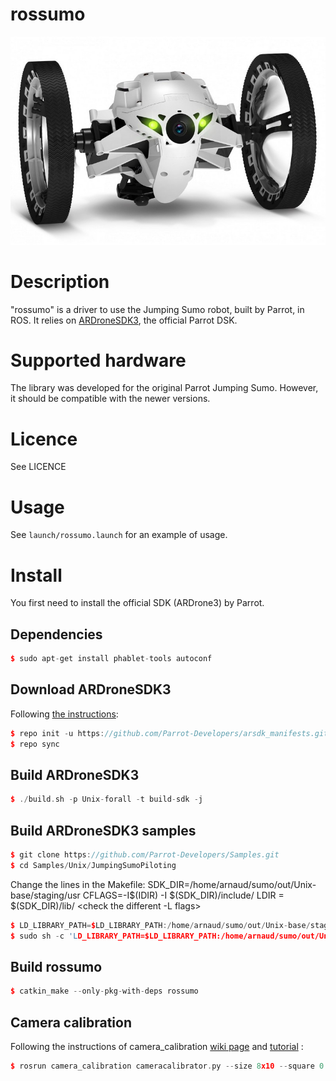 # rossumo

![jumping_sumo](https://raw.githubusercontent.com/arnaud-ramey/rossumo/master/doc/jumping_sumo.jpg)

Description
===========

"rossumo" is a driver to use the Jumping Sumo robot, built by Parrot, in ROS.
It relies on [ARDroneSDK3](http://developer.parrot.com/docs/bebop/?c#general-information),
the official Parrot DSK.


Supported hardware
==================

The library was developed for the original Parrot Jumping Sumo.
However, it should be compatible with the newer versions.


Licence
=======

See LICENCE


Usage
=====

See `launch/rossumo.launch` for an example of usage.


Install
=======

You first need to install the official SDK (ARDrone3) by Parrot.


## Dependencies

```c++
$ sudo apt-get install phablet-tools autoconf
```


## Download ARDroneSDK3

Following [the instructions](http://developer.parrot.com/docs/bebop/?c#download-all-sources):
```c++
$ repo init -u https://github.com/Parrot-Developers/arsdk_manifests.git
$ repo sync
```


## Build ARDroneSDK3

```c++
$ ./build.sh -p Unix-forall -t build-sdk -j
```


## Build ARDroneSDK3 samples

```c++
$ git clone https://github.com/Parrot-Developers/Samples.git
$ cd Samples/Unix/JumpingSumoPiloting
```
  Change the lines in the Makefile:
    SDK_DIR=/home/arnaud/sumo/out/Unix-base/staging/usr
    CFLAGS=-I$(IDIR) -I $(SDK_DIR)/include/
    LDIR = $(SDK_DIR)/lib/
    <check the different -L flags>
    <add json to libs>
```c++
$ LD_LIBRARY_PATH=$LD_LIBRARY_PATH:/home/arnaud/sumo/out/Unix-base/staging/usr/lib ./JumpingSumoPiloting
$ sudo sh -c 'LD_LIBRARY_PATH=$LD_LIBRARY_PATH:/home/arnaud/sumo/out/Unix-base/staging/usr/lib ./JumpingSumoPiloting '
```


## Build rossumo

```c++
$ catkin_make --only-pkg-with-deps rossumo
```


## Camera calibration

Following the instructions of camera_calibration
[wiki page](http://wiki.ros.org/camera_calibration) and
[tutorial](http://wiki.ros.org/camera_calibration/Tutorials/MonocularCalibration) :

```c++
$ rosrun camera_calibration cameracalibrator.py --size 8x10 --square 0.0298 image:=/rossumo1/rgb camera:=/camera
```

